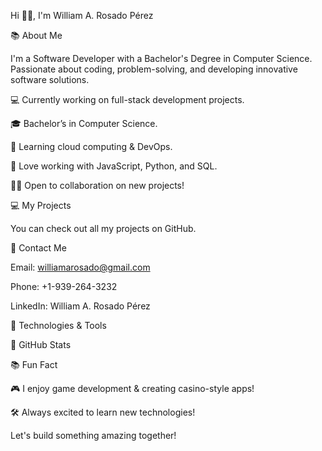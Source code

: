Hi 👨‍💻, I'm William A. Rosado Pérez

📚 About Me

I'm a Software Developer with a Bachelor's Degree in Computer Science. Passionate about coding, problem-solving, and developing innovative software solutions.

💻 Currently working on full-stack development projects.

🎓 Bachelor’s in Computer Science.

📝 Learning cloud computing & DevOps.

🌟 Love working with JavaScript, Python, and SQL.

👨‍💻 Open to collaboration on new projects!

💻 My Projects

You can check out all my projects on GitHub.

💌 Contact Me

Email: williamarosado@gmail.com

Phone: +1-939-264-3232

LinkedIn: William A. Rosado Pérez

📝 Technologies & Tools

🎨 GitHub Stats

📚 Fun Fact

🎮 I enjoy game development & creating casino-style apps!

🛠️ Always excited to learn new technologies!

Let's build something amazing together!
